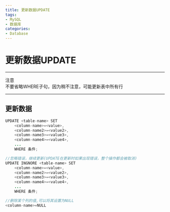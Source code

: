 ```yaml
---
title: 更新数据UPDATE
tags: 
- MySQL
- 数据库
categories: 
- Database
---
```



# 更新数据UPDATE

---

注意  
不要省略WHERE子句，因为稍不注意，可能更新表中所有行

---

## 更新数据
```java
UPDATE <table-name> SET 
    <column-name>=<value>,
    <column-name2>=<value2>,
    <column-name3>=<value3>,
    <column-name4>=<value4>,
    ...
    WHERE 条件;

//忽略错误，继续更新(UPDATE在更新时如果出现错误，整个操作都会被取消)
UPDATE INGNORE <table-name> SET 
    <column-name>=<value>,
    <column-name2>=<value2>,
    <column-name3>=<value3>,
    <column-name4>=<value4>,
    ...
    WHERE 条件;

//删除某个列的值,可以将其设置为NULL
<column-name>=NULL
```